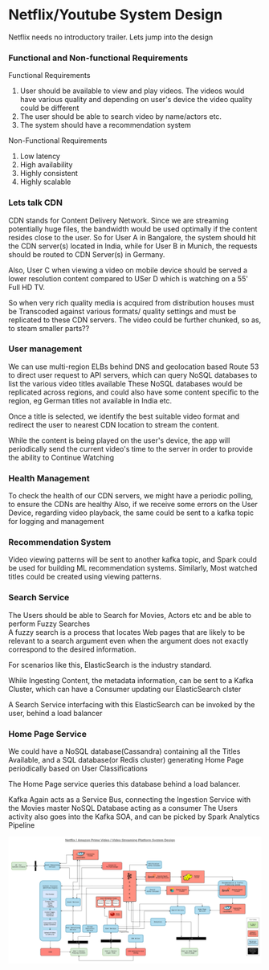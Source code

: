 # Netflix/Youtube System Design

Netflix needs no introductory trailer.
Lets jump into the design



### Functional and Non-functional Requirements

Functional Requirements

1. User should be available to view and play videos. The videos would have various quality and depending on user's device the video quality could be different
2. The user should be able to search video by name/actors etc.
3. The system should have a recommendation system

Non-Functional Requirements
1. Low latency
2. High availability
3. Highly consistent
4. Highly scalable

### Lets talk CDN

CDN stands for Content Delivery Network. Since we are streaming potentially huge files, the bandwidth would be used optimally if the content resides close to the user.
So for User A in Bangalore, the system should hit the CDN server(s) located in India, while for User B in Munich, the requests should be routed to CDN Server(s) in Germany.

Also, User C when viewing a video on mobile device should be served a lower resolution content compared to USer D which is watching on a 55' Full HD TV.

So when very rich quality media is acquired from distribution houses must be Transcoded against various formats/ quality settings and must be replicated to these CDN servers.
The video could be further chunked, so as, to steam smaller parts??

### User management

We can use multi-region ELBs behind DNS and geolocation based Route 53 to direct user request to API servers, which can query NoSQL databases to list the various video titles available
These NoSQL databases would be replicated across regions, and could also have some content specific to the region, eg German titles not available in India etc.

Once a title is selected, we identify the best suitable video format and redirect the user to nearest CDN location to stream the content.

While the content is being played on the user's device, the app will periodically send the current video's time to the server in order to provide the ability to Continue Watching


### Health Management

To check the health of our CDN servers, we might have a periodic polling, to ensure the CDNs are healthy
Also, if we receive some errors on the User Device, regarding video playback, the same could be sent to a kafka topic for logging and management

### Recommendation System

Video viewing patterns will be sent to another kafka topic, and Spark could be used for building ML recommendation systems.
Similarly, Most watched titles could be created using viewing patterns.


### Search Service

The Users should be able to Search for Movies, Actors etc and be able to perform Fuzzy Searches  
A fuzzy search is a process that locates Web pages that are likely to be relevant to a search argument even when the argument does not exactly correspond to the desired information.   

For scenarios like this, ElasticSearch is the industry standard.  

While Ingesting Content, the metadata information, can be sent to a Kafka Cluster, which can have a Consumer updating our ElasticSearch clster

A Search Service interfacing with this ElasticSearch can be invoked by the user, behind a load balancer

### Home Page Service

We could have a NoSQL database(Cassandra) containing all the Titles Available, and a SQL database(or Redis cluster) generating Home Page periodically based on User Classifications

The Home Page service queries this database behind a load balancer.



Kafka Again acts as a Service Bus, connecting the Ingestion Service with the Movies master NoSQL Database acting as a consumer
The Users activity also goes into the Kafka SOA, and can be picked by Spark Analytics Pipeline


![img](imgs/Netflix.png)
